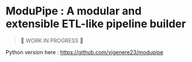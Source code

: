 # ModuPipe : A modular and extensible ETL-like pipeline builder

> 🚧 WORK IN PROGRESS 🚧

Python version here : <https://github.com/vigenere23/modupipe>
